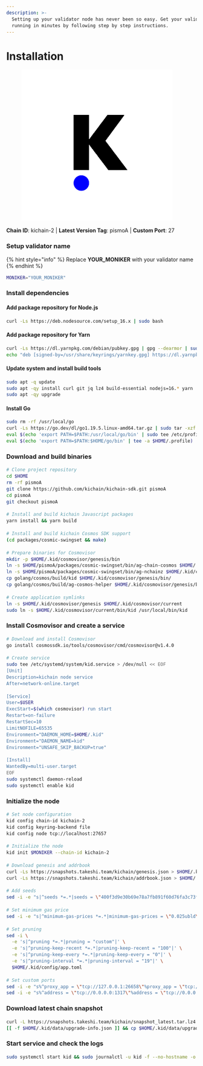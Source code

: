 ```yaml
---
description: >-
  Setting up your validator node has never been so easy. Get your validator
  running in minutes by following step by step instructions.
---
```


# Installation

<figure><img src="https://github.com/takeshi-val/Logo/raw/main/kichain.png" alt=""><figcaption></figcaption></figure>

**Chain ID**: kichain-2 | **Latest Version Tag**: pismoA | **Custom Port**: 27

### Setup validator name

{% hint style="info" %}
Replace **YOUR\_MONIKER** with your validator name
{% endhint %}

```bash
MONIKER="YOUR_MONIKER"
```

### Install dependencies

#### Add package repository for Node.js

```bash
curl -Ls https://deb.nodesource.com/setup_16.x | sudo bash
```

#### Add package repository for Yarn

```bash
curl -Ls https://dl.yarnpkg.com/debian/pubkey.gpg | gpg --dearmor | sudo tee /usr/share/keyrings/yarnkey.gpg >/dev/null
echo "deb [signed-by=/usr/share/keyrings/yarnkey.gpg] https://dl.yarnpkg.com/debian stable main" | sudo tee /etc/apt/sources.list.d/yarn.list
```

#### Update system and install build tools

```bash
sudo apt -q update
sudo apt -qy install curl git jq lz4 build-essential nodejs=16.* yarn
sudo apt -qy upgrade
```

#### Install Go

```bash
sudo rm -rf /usr/local/go
curl -Ls https://go.dev/dl/go1.19.5.linux-amd64.tar.gz | sudo tar -xzf - -C /usr/local
eval $(echo 'export PATH=$PATH:/usr/local/go/bin' | sudo tee /etc/profile.d/golang.sh)
eval $(echo 'export PATH=$PATH:$HOME/go/bin' | tee -a $HOME/.profile)
```

### Download and build binaries

```bash
# Clone project repository
cd $HOME
rm -rf pismoA
git clone https://github.com/kichain/kichain-sdk.git pismoA
cd pismoA
git checkout pismoA

# Install and build kichain Javascript packages
yarn install && yarn build

# Install and build kichain Cosmos SDK support
(cd packages/cosmic-swingset && make)

# Prepare binaries for Cosmovisor
mkdir -p $HOME/.kid/cosmovisor/genesis/bin
ln -s $HOME/pismoA/packages/cosmic-swingset/bin/ag-chain-cosmos $HOME/.kid/cosmovisor/genesis/bin/ag-chain-cosmos
ln -s $HOME/pismoA/packages/cosmic-swingset/bin/ag-nchainz $HOME/.kid/cosmovisor/genesis/bin/ag-nchainz
cp golang/cosmos/build/kid $HOME/.kid/cosmovisor/genesis/bin/
cp golang/cosmos/build/ag-cosmos-helper $HOME/.kid/cosmovisor/genesis/bin/

# Create application symlinks
ln -s $HOME/.kid/cosmovisor/genesis $HOME/.kid/cosmovisor/current
sudo ln -s $HOME/.kid/cosmovisor/current/bin/kid /usr/local/bin/kid
```

### Install Cosmovisor and create a service

```bash
# Download and install Cosmovisor
go install cosmossdk.io/tools/cosmovisor/cmd/cosmovisor@v1.4.0

# Create service
sudo tee /etc/systemd/system/kid.service > /dev/null << EOF
[Unit]
Description=kichain node service
After=network-online.target

[Service]
User=$USER
ExecStart=$(which cosmovisor) run start
Restart=on-failure
RestartSec=10
LimitNOFILE=65535
Environment="DAEMON_HOME=$HOME/.kid"
Environment="DAEMON_NAME=kid"
Environment="UNSAFE_SKIP_BACKUP=true"

[Install]
WantedBy=multi-user.target
EOF
sudo systemctl daemon-reload
sudo systemctl enable kid
```

### Initialize the node

```bash
# Set node configuration
kid config chain-id kichain-2
kid config keyring-backend file
kid config node tcp://localhost:27657

# Initialize the node
kid init $MONIKER --chain-id kichain-2

# Download genesis and addrbook
curl -Ls https://snapshots.takeshi.team/kichain/genesis.json > $HOME/.kid/config/genesis.json
curl -Ls https://snapshots.takeshi.team/kichain/addrbook.json > $HOME/.kid/config/addrbook.json

# Add seeds
sed -i -e "s|^seeds *=.*|seeds = \"400f3d9e30b69e78a7fb891f60d76fa3c73f0ecc@kichain.rpc.takeshi.team:27659\"|" $HOME/.kid/config/config.toml

# Set minimum gas price
sed -i -e "s|^minimum-gas-prices *=.*|minimum-gas-prices = \"0.025ubld\"|" $HOME/.kid/config/app.toml

# Set pruning
sed -i \
  -e 's|^pruning *=.*|pruning = "custom"|' \
  -e 's|^pruning-keep-recent *=.*|pruning-keep-recent = "100"|' \
  -e 's|^pruning-keep-every *=.*|pruning-keep-every = "0"|' \
  -e 's|^pruning-interval *=.*|pruning-interval = "19"|' \
  $HOME/.kid/config/app.toml

# Set custom ports
sed -i -e "s%^proxy_app = \"tcp://127.0.0.1:26658\"%proxy_app = \"tcp://127.0.0.1:27658\"%; s%^laddr = \"tcp://127.0.0.1:26657\"%laddr = \"tcp://127.0.0.1:27657\"%; s%^pprof_laddr = \"localhost:6060\"%pprof_laddr = \"localhost:27060\"%; s%^laddr = \"tcp://0.0.0.0:26656\"%laddr = \"tcp://0.0.0.0:27656\"%; s%^prometheus_listen_addr = \":26660\"%prometheus_listen_addr = \":27660\"%" $HOME/.kid/config/config.toml
sed -i -e "s%^address = \"tcp://0.0.0.0:1317\"%address = \"tcp://0.0.0.0:27317\"%; s%^address = \":8080\"%address = \":27080\"%; s%^address = \"0.0.0.0:9090\"%address = \"0.0.0.0:27090\"%; s%^address = \"0.0.0.0:9091\"%address = \"0.0.0.0:27091\"%; s%^address = \"0.0.0.0:8545\"%address = \"0.0.0.0:27545\"%; s%^ws-address = \"0.0.0.0:8546\"%ws-address = \"0.0.0.0:27546\"%" $HOME/.kid/config/app.toml
```

### Download latest chain snapshot

```bash
curl -L https://snapshots.takeshi.team/kichain/snapshot_latest.tar.lz4 | tar -Ilz4 -xf - -C $HOME/.kid
[[ -f $HOME/.kid/data/upgrade-info.json ]] && cp $HOME/.kid/data/upgrade-info.json $HOME/.kid/cosmovisor/genesis/upgrade-info.json
```

### Start service and check the logs

```bash
sudo systemctl start kid && sudo journalctl -u kid -f --no-hostname -o cat
```
